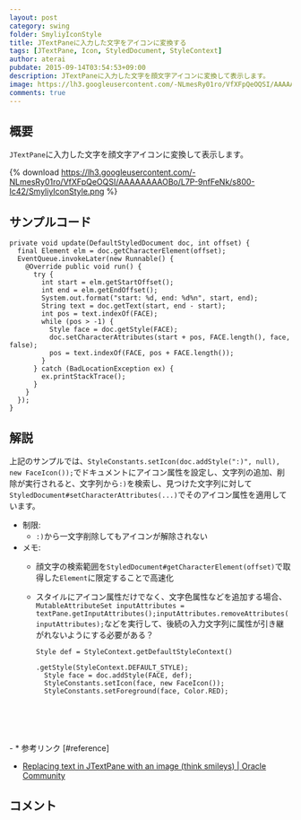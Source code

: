 ```yaml
---
layout: post
category: swing
folder: SmyliyIconStyle
title: JTextPaneに入力した文字をアイコンに変換する
tags: [JTextPane, Icon, StyledDocument, StyleContext]
author: aterai
pubdate: 2015-09-14T03:54:53+09:00
description: JTextPaneに入力した文字を顔文字アイコンに変換して表示します。
image: https://lh3.googleusercontent.com/-NLmesRy01ro/VfXFpQeOQSI/AAAAAAAAOBo/L7P-9nfFeNk/s800-Ic42/SmyliyIconStyle.png
comments: true
---
```

## 概要
`JTextPane`に入力した文字を顔文字アイコンに変換して表示します。

{% download https://lh3.googleusercontent.com/-NLmesRy01ro/VfXFpQeOQSI/AAAAAAAAOBo/L7P-9nfFeNk/s800-Ic42/SmyliyIconStyle.png %}

## サンプルコード
<pre class="prettyprint"><code>private void update(DefaultStyledDocument doc, int offset) {
  final Element elm = doc.getCharacterElement(offset);
  EventQueue.invokeLater(new Runnable() {
    @Override public void run() {
      try {
        int start = elm.getStartOffset();
        int end = elm.getEndOffset();
        System.out.format("start: %d, end: %d%n", start, end);
        String text = doc.getText(start, end - start);
        int pos = text.indexOf(FACE);
        while (pos &gt; -1) {
          Style face = doc.getStyle(FACE);
          doc.setCharacterAttributes(start + pos, FACE.length(), face, false);
          pos = text.indexOf(FACE, pos + FACE.length());
        }
      } catch (BadLocationException ex) {
        ex.printStackTrace();
      }
    }
  });
}
</code></pre>

## 解説
上記のサンプルでは、`StyleConstants.setIcon(doc.addStyle(":)", null), new FaceIcon());`でドキュメントにアイコン属性を設定し、文字列の追加、削除が実行されると、文字列から`:)`を検索し、見つけた文字列に対して`StyledDocument#setCharacterAttributes(...)`でそのアイコン属性を適用しています。

- 制限:
    - `:)`から一文字削除してもアイコンが解除されない
- メモ:
    - 顔文字の検索範囲を`StyledDocument#getCharacterElement(offset)`で取得した`Element`に限定することで高速化
    - スタイルにアイコン属性だけでなく、文字色属性などを追加する場合、`MutableAttributeSet inputAttributes = textPane.getInputAttributes();inputAttributes.removeAttributes(inputAttributes);`などを実行して、後続の入力文字列に属性が引き継がれないようにする必要がある？
        
        <pre class="prettyprint"><code>Style def = StyleContext.getDefaultStyleContext()
                                .getStyle(StyleContext.DEFAULT_STYLE);
        Style face = doc.addStyle(FACE, def);
        StyleConstants.setIcon(face, new FaceIcon());
        StyleConstants.setForeground(face, Color.RED);
</code></pre>
    - * 参考リンク [#reference]
- [Replacing text in JTextPane with an image (think smileys) | Oracle Community](https://community.oracle.com/message/5853611)

<!-- dummy comment line for breaking list -->

## コメント
